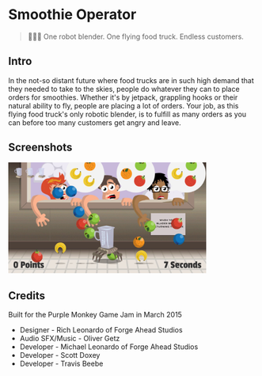 # Smoothie Operator

> 🍊🍓🍌 One robot blender. One flying food truck. Endless customers.

## Intro

In the not-so distant future where food trucks are in such high demand that they needed to take to the skies, people do whatever they can to place orders for smoothies. Whether it's by jetpack, grappling hooks or their natural ability to fly, people are placing a lot of orders. Your job, as this flying food truck's only robotic blender, is to fulfill as many orders as you can before too many customers get angry and leave.

## Screenshots

<img src="Screenshots/in-game-screenshot.jpg" width="400">

## Credits

Built for the Purple Monkey Game Jam in March 2015

- Designer - Rich Leonardo of Forge Ahead Studios
- Audio SFX/Music - Oliver Getz
- Developer - Michael Leonardo of Forge Ahead Studios
- Developer - Scott Doxey
- Developer - Travis Beebe
